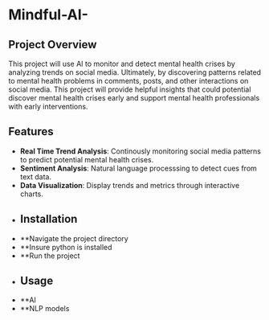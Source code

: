 # Mindful-AI-
## Project Overview
This project will use AI to monitor and detect mental health crises by analyzing trends on social media. Ultimately, by discovering patterns related to mental health problems in comments, posts, and other interactions on social media. This project will provide helpful insights that could potential discover mental health crises early and support mental health professionals with early interventions. 
## Features
- **Real Time Trend Analysis**: Continously monitoring social media patterns to predict potential mental health crises.
- **Sentiment Analysis**: Natural language processsing to detect cues from text data.
- **Data Visualization**: Display trends and metrics through interactive charts.
- ## Installation
- **Navigate the project directory
- **Insure python is installed
- **Run the project
- ## Usage
- **AI
- **NLP models 
